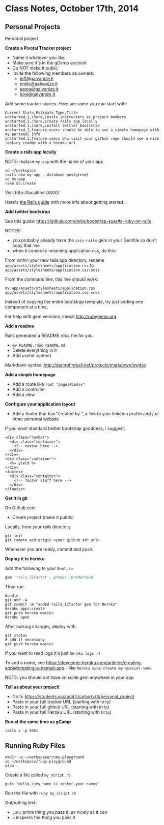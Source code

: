 # Class Notes, October 17th, 2014

## Personal Projects

Personal project

**Create a Pivotal Tracker project**

* Name it whatever you like.
* Make sure it's in the gCamp account
* Do NOT make it public
* Invite the following members as owners:
    * jeff@galvanize.it
    * emily@galvanize.it
    * aaron@galvanize.it
    * luke@galvanize.it

Add some tracker stories.  Here are some you can start with:

```
Current State,Estimate,Type,Title
unstarted,1,chore,invite instructors as project members
unstarted,1,chore,create rails app locally
unstarted,1,chore,install twitter bootstrap
unstarted,1,feature,users should be able to see a simple homepage with my personal info
unstarted,1,feature,users who visit your github repo should see a nice looking readme with a heroku url
```

**Create a rails app locally**


NOTE: replace `my-app` with the name of your app

```
cd ~/workspace
rails new my-app --database postgresql
cd my-app
rake db:create
```

Visit http://localhost:3000/

Here's [the Rails guide](http://guides.rubyonrails.org/getting_started.html) with more info about getting started.

**Add twitter bootstrap**

See this guide: https://github.com/twbs/bootstrap-sass#a-ruby-on-rails

NOTES:
- you probably already have the `sass-rails` gem  in your Gemfile so don't copy that line
- when it comes to renaming application.css, do this:

From within your new rails app directory, rename `app/assets/stylesheets/application.css` to `app/assets/stylesheets/application.css.scss`

From the command line, this line should work:

```
mv app/assets/stylesheets/application.css app/assets/stylesheets/application.css.scss
```

Instead of copying the entire bootstrap template, try just adding one component
at a time.

For help with gem versions, check http://rubygems.org

**Add a readme**

Rails generated a README.rdoc file for you.

* `mv README.rdoc README.md`
* Delete everything in it
* Add useful content

Markdown syntax: http://daringfireball.net/projects/markdown/syntax

**Add a simple homepage**

* Add a route like `root "pages#index"`
* Add a controller
* Add a view

**Configure your application layout**

* Add a footer that has "created by <your name>", a link to your linkedin profile and / or other personal website

If you want standard twitter bootstrap goodness, I suggest:

```
<div class="navbar">
  <div class="container">
    <!-- navbar here -->
  </div>
</div>
<div class="container">
  <%= yield %>
</div>
<footer>
  <div class="container">
    <!-- footer stuff here -->
  </div>
</footer>
```

**Get it in git**

On Github.com

* Create project (make it public)

Locally, from your rails directory

```
git init
git remote add origin <your github ssh url>
```

Whenever you are ready, commit and push.

**Deploy it to heroku**

Add the following to your `Gemfile`:

```ruby
gem 'rails_12factor', group: :production
```

Then run:

```
bundle
git add -A
git commit -m "added rails_12factor gem for Heroku"
heroku apps:create
git push heroku master
heroku open
```

After making changes, deploy with:

```
git status
# add if necessary
git push heroku master
```

If you want to read logs it's just `heroku logs -t`

To add a name, see https://devcenter.heroku.com/articles/creating-apps#creating-a-named-app - like `heroku apps:create my-special-name`

NOTE: you should _not_ have an sqlite gem anywhere in your app

**Tell us about your project!**

* Go to https://students.gschool.it/cohorts/3/personal_project
* Paste in your full tracker URL (starting with `http`)
* Paste in your full github URL (starting with `http`)
* Paste in your full Heroku URL (starting with `http`)

**Run at the same time as gCamp**

`rails s -p 3001`

## Running Ruby Files

```
mkdir -p ~/workspace/ruby-playground
cd ~/workspace/ruby-playground
atom .
```

Create a file called `my_script.rb`

```
puts "Hello,\nmy name is <enter your name>"
```

Run the file with `ruby my_script.rb`

Outputting text:

* `puts` prints thing you pass it, as nicely as it can
* `p` inspects the thing you pass it
